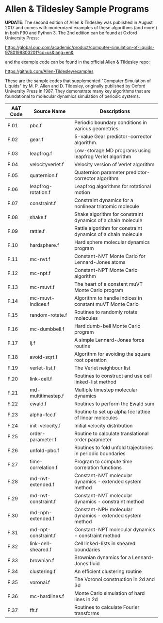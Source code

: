 Allen & Tildesley Sample Programs
================================================================================

**UPDATE**: The second edition of Allen & Tildesley was published in August 2017
and comes with modernized examples of these algorithms (and more!) in both F90
and Python 3.  The 2nd edition can be found at Oxford University Press:

https://global.oup.com/academic/product/computer-simulation-of-liquids-9780198803201?cc=us&lang=en&

and the example code can be found in the official Allen & Tildesley repo:

https://github.com/Allen-Tildesley/examples

These are the sample codes that supplemented "Computer Simulation of Liquids" by
M. P. Allen and D. Tildesley, originally published by Oxford University Press in
1987.  They demonstrate many key algorithms that are foundational to molecular
dynamics simulation of periodic systems.

A&T Code | Source Name         | Descriptions
---------|---------------------|----------------------------------------
F.01     | pbc.f               | Periodic boundary conditions in various geometries.
F.02     | gear.f              | 5-value Gear predictor-corrector algorithm.
F.03     | leapfrog.f          | Low-storage MD programs using leapfrog Verlet algorithm
F.04     | velocityverlet.f    | Velocity version of Verlet algorithm
F.05     | quaternion.f        | Quaternion parameter predictor-corrector algorithm
F.06     | leapfrog-rotation.f | Leapfrog algorithms for rotational motion
F.07     | constraint.f        | Constraint dynamics for a nonlinear triatomic molecule
F.08     | shake.f             | Shake algorithm for constraint dynamics of a chain molecule
F.09     | rattle.f            | Rattle algorithm for constraint dynamics of a chain molecule
F.10     | hardsphere.f        | Hard sphere molecular dynamics program
F.11     | mc-nvt.f            | Constant-NVT Monte Carlo for Lennard-Jones atoms
F.12     | mc-npt.f            | Constant-NPT Monte Carlo algorithm
F.13     | mc-muvt.f           | The heart of a constant muVT Monte Carlo program
F.14     | mc-muvt-indices.f   | Algorithm to handle indices in constant muVT Monte Carlo
F.15     | random-rotate.f     | Routines to randomly rotate molecules
F.16     | mc-dumbbell.f       | Hard dumb-bell Monte Carlo program
F.17     | lj.f                | A simple Lennard-Jones force routine
F.18     | avoid-sqrt.f        | Algorithm for avoiding the square root operation
F.19     | verlet-list.f       | The Verlet neighbour list
F.20     | link-cell.f         | Routines to construct and use cell linked-list method
F.21     | md-multitimestep.f  | Multiple timestep molecular dynamics
F.22     | ewald.f             | Routines to perform the Ewald sum
F.23     | alpha-fcc.f         | Routine to set up alpha fcc lattice of linear molecules
F.24     | init-velocity.f     | Initial velocity distribution
F.25     | order-parameter.f   | Routine to calculate translational order parameter
F.26     | unfold-pbc.f        | Routines to fold unfold trajectories in periodic boundaries
F.27     | time-correlation.f  | Program to compute time correlation functions
F.28     | md-nvt-extended.f   | Constant-NVT molecular dynamics - extended system method
F.29     | md-nvt-constraint.f | Constant-NVT molecular dynamics - constraint method
F.30     | md-nph-extended.f   | Constant-NPH molecular dynamics - extended system method
F.31     | md-npt-constraint.f | Constant-NPT molecular dynamics - constraint method
F.32     | link-cell-sheared.f | Cell linked-lists in sheared boundaries
F.33     | brownian.f          | Brownian dynamics for a Lennard-Jones fluid
F.34     | clustering.f        | An efficient clustering routine
F.35     | voronai.f           | The Voronoi construction in 2d and 3d
F.36     | mc-hardlines.f      | Monte Carlo simulation of hard lines in 2d
F.37     | fft.f               | Routines to calculate Fourier transforms

